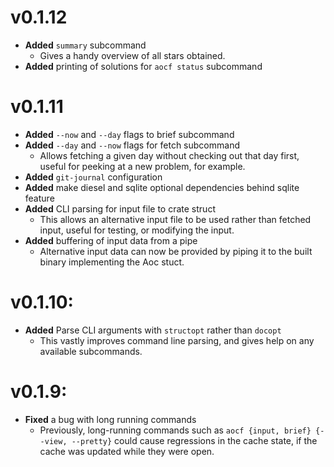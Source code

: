 # v0.1.12

- **Added** `summary` subcommand
  - Gives a handy overview of all stars obtained.
- **Added** printing of solutions for `aocf status` subcommand

# v0.1.11

- **Added** `--now` and `--day` flags to brief subcommand
- **Added** `--day` and `--now` flags for fetch subcommand
  - Allows fetching a given day without checking out that day first, useful
    for peeking at a new problem, for example.
- **Added** `git-journal` configuration
- **Added** make diesel and sqlite optional dependencies behind sqlite feature
- **Added** CLI parsing for input file to crate struct
  - This allows an alternative input file to be used rather than fetched
    input, useful for testing, or modifying the input.
- **Added** buffering of input data from a pipe
  - Alternative input data can now be provided by piping it to the built
    binary implementing the Aoc stuct.

# v0.1.10:

- **Added** Parse CLI arguments with `structopt` rather than `docopt`
  - This vastly improves command line parsing, and gives help on any available
    subcommands.

# v0.1.9:

- **Fixed** a bug with long running commands
  - Previously, long-running commands such as `aocf {input, brief} {--view,
    --pretty}` could cause regressions in the cache state, if the cache was
    updated while they were open.
